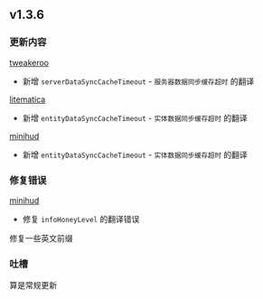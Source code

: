 ## v1.3.6
### 更新内容
[tweakeroo](https://github.com/sakura-ryoko/tweakeroo/releases/tag/1.21.3-0.22.0-sakura.6)
- 新增 `serverDataSyncCacheTimeout` - `服务器数据同步缓存超时` 的翻译

[litematica](https://github.com/sakura-ryoko/litematica/releases/tag/1.21.3-0.20.0-sakura.3)
- 新增 `entityDataSyncCacheTimeout` - `实体数据同步缓存超时` 的翻译

[minihud](https://github.com/sakura-ryoko/minihud/releases/tag/1.21.3-0.33.0-sakura.8)
- 新增 `entityDataSyncCacheTimeout` - `实体数据同步缓存超时` 的翻译

### 修复错误
[minihud](https://github.com/DreamingLri/masa-mods-chinese/issues/14)
- 修复 `infoHoneyLevel` 的翻译错误

修复一些英文前缀

### 吐槽
算是常规更新
